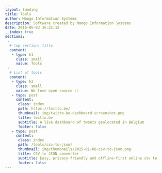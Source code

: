 ```yaml
---
layout: landing
title: Tools
author: Mango Information Systems
description: Software created by Mango Information Systems
date: 2016-06-03 16:21:12
__index: true
sections:
 -
  # top section: title
  content:
   - type: h1
     class: small
     value: Tools
 -
  # List of tools
  content:
   - type: h2
     class: small
     value: We love open source :)
   - type: post
     content:
      class: index
      path: https://twitto.be/
      thumbnail: img/twitto-be-dashboard-screenshot.png
      title: twitto.be
      subtitle: A live dashboard of tweets geolocated in Belgium
      footer: false
   - type: post
     content:
      class: index
      path: /tools/csv-to-json/
      thumbnail: img/thumbnails/2015-01-08-csv-to-json.png
      title: CSV to JSON converter
      subtitle: Easy, privacy-friendly and offline-first online csv to json converter
      footer: false
---
```


